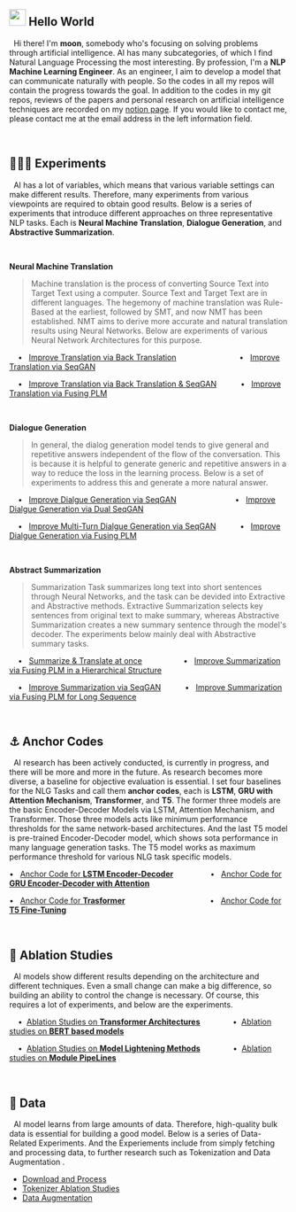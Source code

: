 ## <img src="https://emojis.slackmojis.com/emojis/images/1531849430/4246/blob-sunglasses.gif?1531849430" width="30"/> Hello World
&nbsp; Hi there! I'm **moon**, somebody who's focusing on solving problems through artificial intelligence. AI has many subcategories, of which I find Natural Language Processing the most interesting. By profession, I'm a **NLP Machine Learning Engineer**. As an engineer, I aim to develop a model that can communicate naturally with people. So the codes in all my repos will contain the progress towards the goal. In addition to the codes in my git repos, reviews of the papers and personal research on artificial intelligence techniques are recorded on my <a href="https://shy-vole-f74.notion.site/Hello-I-m-moon-e1ecc2e40b32405e997713cfb44e4f3c">notion page</a>. If you would like to contact me, please contact me at the email address in the left information field.

<br>

## 👨🏻‍🔬 Experiments
&nbsp; AI has a lot of variables, which means that various variable settings can make different results. Therefore, many experiments from various viewpoints are required to obtain good results. Below is a series of experiments that introduce different approaches on three representative NLP tasks. Each is **Neural Machine Translation**, **Dialogue Generation**, and **Abstractive Summarization**.

<br>

**Neural Machine Translation**
> Machine translation is the process of converting Source Text into Target Text using a computer. Source Text and Target Text are in different languages. The hegemony of machine translation was Rule-Based at the earliest, followed by SMT, and now NMT has been established. NMT aims to derive more accurate and natural translation results using Neural Networks. Below are experiments of various Neural Network Architectures for this purpose.

&nbsp; &nbsp; • &nbsp; <a href="https://github.com/moon23k/NMT_BERT">Improve Translation via Back Translation</a> &nbsp; &nbsp; &nbsp; &nbsp; &nbsp; &nbsp; &nbsp; &nbsp; &nbsp; &nbsp; &nbsp; &nbsp; &nbsp; &nbsp; • &nbsp; <a href="https://github.com/moon23k/NMT_BERT">Improve Translation via SeqGAN</a>

&nbsp; &nbsp; • &nbsp; <a href="https://github.com/moon23k/NMT_BERT">Improve Translation via Back Translation & SeqGAN</a> &nbsp; &nbsp; &nbsp; &nbsp; &nbsp; • &nbsp; <a href="https://github.com/moon23k/NMT_BERT">Improve Translation via Fusing PLM</a>

<br>

**Dialogue Generation**
> In general, the dialog generation model tends to give general and repetitive answers independent of the flow of the conversation. This is because it is helpful to generate generic and repetitive answers in a way to reduce the loss in the learning process. Below is a set of experiments to address this and generate a more natural answer.

&nbsp; &nbsp; • &nbsp; <a href="https://github.com/moon23k/NMT_BERT">Improve Dialgue Generation via SeqGAN</a> &nbsp; &nbsp; &nbsp; &nbsp; &nbsp; &nbsp; &nbsp; &nbsp; &nbsp; &nbsp; &nbsp; &nbsp; &nbsp; • &nbsp; <a href="https://github.com/moon23k/NMT_BERT">Improve Dialgue Generation via Dual SeqGAN</a>

&nbsp; &nbsp; • &nbsp; <a href="https://github.com/moon23k/NMT_BERT">Improve Multi-Turn Dialgue Generation via SeqGAN</a> &nbsp; &nbsp; &nbsp; &nbsp; &nbsp; • &nbsp; <a href="https://github.com/moon23k/NMT_BERT">Improve Dialgue Generation via Fusing PLM</a>

<br>

**Abstract Summarization**
> Summarization Task summarizes long text into short sentences through Neural Networks, and the task can be devided into Extractive and Abstractive methods. Extractive Summarization selects key sentences from original text to make summary, whereas Abstractive Summarization creates a new summary sentence through the model's decoder. The experiments below mainly deal with Abstractive summary tasks.

&nbsp; &nbsp; • &nbsp; <a href="https://github.com/moon23k/NMT_BERT">Summarize & Translate at once</a> &nbsp; &nbsp; &nbsp; &nbsp; &nbsp; &nbsp; &nbsp; &nbsp; &nbsp; • &nbsp; <a href="https://github.com/moon23k/NMT_BERT">Improve Summarization via Fusing PLM in a Hierarchical Structure</a>

&nbsp; &nbsp; • &nbsp; <a href="https://github.com/moon23k/NMT_BERT">Improve Summarization via SeqGAN</a> &nbsp; &nbsp; &nbsp; &nbsp; &nbsp;  • &nbsp; <a href="https://github.com/moon23k/NMT_BERT">Improve Summarization via Fusing PLM for Long Sequence</a>

<br>

## ⚓ Anchor Codes
&nbsp; AI research has been actively conducted, is currently in progress, and there will be more and more in the future. As research becomes more diverse, a baseline for objective evaluation is essential. I set four baselines for the NLG Tasks and call them **anchor codes**, each is **LSTM**, **GRU with Attention Mechanism**, **Transformer**, and **T5**. The former three models are the basic Encoder-Decoder Models via LSTM, Attention Mechanism, and Transformer. Those three models acts like minimum performance thresholds for the same network-based architectures. And the last T5 model is pre-trained Encoder-Decoder model, which shows sota performance in many language generation tasks. The T5 model works as maximum performance threshold for various NLG task specific models.


• &nbsp; <a href="https://github.com/moon23k/NMT_Basics">Anchor Code for **LSTM Encoder-Decoder**</a> &nbsp; &nbsp; &nbsp; &nbsp; &nbsp; &nbsp; &nbsp; &nbsp; • &nbsp; <a href="https://github.com/moon23k/Sum_Basics">Anchor Code for **GRU Encoder-Decoder with Attention**</a>

• &nbsp; <a href="https://github.com/moon23k/Chat_Basics">Anchor Code for **Trasformer**</a> &nbsp; &nbsp; &nbsp; &nbsp; &nbsp; &nbsp; &nbsp; &nbsp; &nbsp; &nbsp; &nbsp; &nbsp; &nbsp; &nbsp; &nbsp; &nbsp; &nbsp; &nbsp; &nbsp; • &nbsp; <a href="https://github.com/moon23k/Chat_Basics">Anchor Code for **T5 Fine-Tuning**</a>

<br>

## 📄 Ablation Studies
&nbsp; AI models show different results depending on the architecture and different techniques. Even a small change can make a big difference, so building an ability to control the change is necessary. Of course, this requires a lot of experiments, and below are the experiments.

&nbsp; &nbsp; • &nbsp;<a href="https://github.com/moon23k/Transformer_Ablation">Ablation Studies on **Transformer Architectures**</a> &nbsp; &nbsp; &nbsp; &nbsp; &nbsp; &nbsp; &nbsp; • &nbsp;<a href="https://github.com/moon23k/BERTs_Ablation">Ablation studies on **BERT based models**</a>

&nbsp; &nbsp; • &nbsp;<a href="https://github.com/moon23k/Lightening_Ablation">Ablation Studies on **Model Lightening Methods**</a> &nbsp; &nbsp; &nbsp; &nbsp; &nbsp; &nbsp; &nbsp; • &nbsp;<a href="https://github.com/moon23k/Pipeline_Ablation">Ablation studies on **Module PipeLines**</a> 

<br>

## 💾 Data
&nbsp; AI model learns from large amounts of data. Therefore, high-quality bulk data is essential for building a good model. Below is a series of Data-Related Experiments. And the Experiements include from simply fetching and processing data, to further research such as Tokenization and Data Augmentation .

* <a href="https://github.com/moon23k/NLP_datasets">Download and Process</a>
* <a href="https://github.com/moon23k/Tokenizer_Ablation">Tokenizer Ablation Studies</a>
* <a href="https://github.com/moon23k/Data_Augmentation">Data Augmentation</a>
